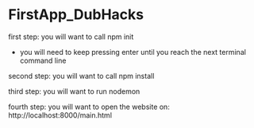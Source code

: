 # FirstApp_DubHacks

first step: you will want to call npm init
- you will need to keep pressing enter until you reach the next terminal command line

second step: you will want to call npm install

third step: you will want to run nodemon

fourth step: you will want to open the website on: http://localhost:8000/main.html
